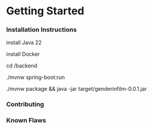 # Getting Started

### Installation Instructions

install Java 22

install Docker

cd /backend

./mvnw spring-boot:run

./mvnw package && java -jar target/genderinfilm-0.0.1.jar


### Contributing

### Known Flaws
